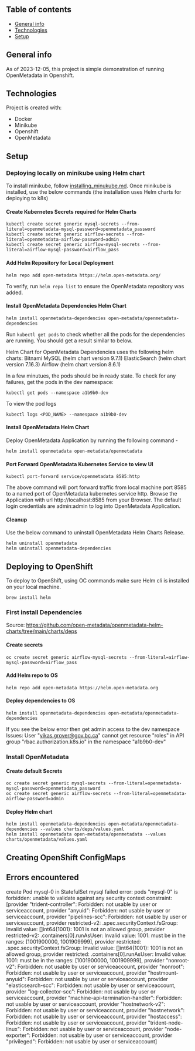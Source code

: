 ## Table of contents
* [General info](#general-info)
* [Technologies](#technologies)
* [Setup](#setup)

## General info
As of 2023-12-05, this project is simple demonstration of running OpenMetadata in Openshift. 
	
## Technologies
Project is created with:
* Docker
* Minikube
* Openshift
* OpenMetadata
	
## Setup
### Deploying locally on minikube using Helm chart
To install minikube, follow [installing_minukube.md](minikube/installing_minukube.md). Once minikube is installed, use the below commands (the installation uses Helm charts for deploying to k8s)

#### Create Kubernetes Secrets required for Helm Charts
```
kubectl create secret generic mysql-secrets --from-literal=openmetadata-mysql-password=openmetadata_password
kubectl create secret generic airflow-secrets --from-literal=openmetadata-airflow-password=admin
kubectl create secret generic airflow-mysql-secrets --from-literal=airflow-mysql-password=airflow_pass
```
#### Add Helm Repository for Local Deployment
```
helm repo add open-metadata https://helm.open-metadata.org/
```
To verify, run ```helm repo list``` to ensure the OpenMetadata repository was added.

#### Install OpenMetadata Dependencies Helm Chart
```
helm install openmetadata-dependencies open-metadata/openmetadata-dependencies
```
Run ```kubectl get pods``` to check whether all the pods for the dependencies are running. You should get a result similar to below.

Helm Chart for OpenMetadata Dependencies uses the following helm charts:
Bitnami MySQL (helm chart version 9.7.1)
ElasticSearch (helm chart version 7.16.3)
Airflow (helm chart version 8.6.1)

In a few minutues, the pods should be in ready state. To check for any failures, get the pods in the dev namespace:
```
kubectl get pods --namespace a1b9b0-dev
```
To view the pod logs
```
kubectl logs <POD_NAME> --namespace a1b9b0-dev
```
#### Install OpenMetadata Helm Chart
Deploy OpenMetadata Application by running the following command -
```
helm install openmetadata open-metadata/openmetadata
```
#### Port Forward OpenMetadata Kubernetes Service to view UI
```
kubectl port-forward service/openmetadata 8585:http
```
The above command will port forward traffic from local machine port 8585 to a named port of OpenMetadata kubernetes service http.
Browse the Application with url http://localhost:8585 from your Browser. The default login credentials are admin:admin to log into OpenMetadata Application.

#### Cleanup
Use the below command to uninstall OpenMetadata Helm Charts Release.
```
helm uninstall openmetadata
helm uninstall openmetadata-dependencies
```

## Deploying to OpenShift
To deploy to OpenShift, using OC commands make sure Helm cli is installed on your local machine.
```
brew install helm
```
### First install Dependencies
Source: https://github.com/open-metadata/openmetadata-helm-charts/tree/main/charts/deps

#### Create secrets
```
oc create secret generic airflow-mysql-secrets --from-literal=airflow-mysql-password=airflow_pass
```
#### Add Helm repo to OS
```
helm repo add open-metadata https://helm.open-metadata.org
```
#### Deploy dependencies to OS
```
helm install openmetadata-dependencies open-metadata/openmetadata-dependencies
```
If you see the below error then get admin access to the dev namespace
Issues:  User "vikas.grover@gov.bc.ca" cannot get resource "roles" in API group "rbac.authorization.k8s.io" in the namespace "a1b9b0-dev"

### Install OpenMetadata
#### Create default Secrets
```
oc create secret generic mysql-secrets --from-literal=openmetadata-mysql-password=openmetadata_password
oc create secret generic airflow-secrets --from-literal=openmetadata-airflow-password=admin
```
#### Deploy Helm chart
```
helm install openmetadata-dependencies open-metadata/openmetadata-dependencies --values charts/deps/values.yaml
helm install openmetadata open-metadata/openmetadata --values charts/openmetadata/values.yaml
```

## Creating OpenShift ConfigMaps 

## Errors encountered



create Pod mysql-0 in StatefulSet mysql failed error: pods "mysql-0" is forbidden: unable to validate against any security context constraint: [provider "trident-controller": Forbidden: not usable by user or serviceaccount, provider "anyuid": Forbidden: not usable by user or serviceaccount, provider "pipelines-scc": Forbidden: not usable by user or serviceaccount, provider restricted-v2: .spec.securityContext.fsGroup: Invalid value: []int64{1001}: 1001 is not an allowed group, provider restricted-v2: .containers[0].runAsUser: Invalid value: 1001: must be in the ranges: [1001900000, 1001909999], provider restricted: .spec.securityContext.fsGroup: Invalid value: []int64{1001}: 1001 is not an allowed group, provider restricted: .containers[0].runAsUser: Invalid value: 1001: must be in the ranges: [1001900000, 1001909999], provider "nonroot-v2": Forbidden: not usable by user or serviceaccount, provider "nonroot": Forbidden: not usable by user or serviceaccount, provider "hostmount-anyuid": Forbidden: not usable by user or serviceaccount, provider "elasticsearch-scc": Forbidden: not usable by user or serviceaccount, provider "log-collector-scc": Forbidden: not usable by user or serviceaccount, provider "machine-api-termination-handler": Forbidden: not usable by user or serviceaccount, provider "hostnetwork-v2": Forbidden: not usable by user or serviceaccount, provider "hostnetwork": Forbidden: not usable by user or serviceaccount, provider "hostaccess": Forbidden: not usable by user or serviceaccount, provider "trident-node-linux": Forbidden: not usable by user or serviceaccount, provider "node-exporter": Forbidden: not usable by user or serviceaccount, provider "privileged": Forbidden: not usable by user or serviceaccount]